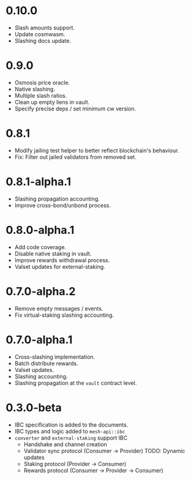 # 0.10.0

- Slash amounts support.
- Update cosmwasm.
- Slashing docs update.

# 0.9.0

- Osmosis price oracle.
- Native slashing.
- Multiple slash ratios.
- Clean up empty liens in vault.
- Specify precise deps / set minimum cw version.

# 0.8.1

- Modify jailing test helper to better reflect blockchain's behaviour.
- Fix: Filter out jailed validators from removed set.

# 0.8.1-alpha.1

- Slashing propagation accounting.
- Improve cross-bond/unbond process.

# 0.8.0-alpha.1

- Add code coverage.
- Disable native staking in vault.
- Improve rewards withdrawal process.
- Valset updates for external-staking.

# 0.7.0-alpha.2

- Remove empty messages / events.
- Fix virtual-staking slashing accounting.

# 0.7.0-alpha.1

- Cross-slashing implementation.
- Batch distribute rewards.
- Valset updates.
- Slashing accounting.
- Slashing propagation at the `vault` contract level.

# 0.3.0-beta

- IBC specification is added to the documents.
- IBC types and logic added to `mesh-api::ibc`
- `converter` and `external-staking` support IBC
  - Handshake and channel creation
  - Validator sync protocol (Consumer -> Provider)
    TODO: Dynamic updates
  - Staking protocol (Provider -> Consumer)
  - Rewards protocol (Consumer -> Provider -> Consumer)

